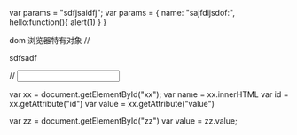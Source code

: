 var params = "sdfjsaidfj";
var params = {
	name: "sajfdijsdof:",
	hello:function(){
		alert(1)
	}
}

dom
浏览器特有对象
//<p id="xx" value="sdfsdf">sdfsadf</p>
// <input type="text" id="zz">

var  xx = document.getElementById("xx");
var name = xx.innerHTML
var id = xx.getAttribute("id")
var value = xx.getAttribute("value")

var zz = document.getElementById("zz")
var value = zz.value;
